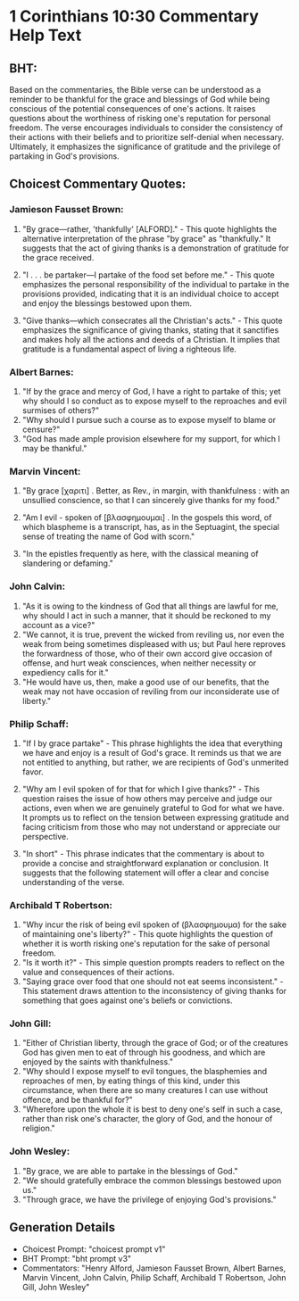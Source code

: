 # 1 Corinthians 10:30 Commentary Help Text

## BHT:
Based on the commentaries, the Bible verse can be understood as a reminder to be thankful for the grace and blessings of God while being conscious of the potential consequences of one's actions. It raises questions about the worthiness of risking one's reputation for personal freedom. The verse encourages individuals to consider the consistency of their actions with their beliefs and to prioritize self-denial when necessary. Ultimately, it emphasizes the significance of gratitude and the privilege of partaking in God's provisions.

## Choicest Commentary Quotes:
### Jamieson Fausset Brown:
1. "By grace—rather, 'thankfully' [ALFORD]." - This quote highlights the alternative interpretation of the phrase "by grace" as "thankfully." It suggests that the act of giving thanks is a demonstration of gratitude for the grace received.

2. "I . . . be partaker—I partake of the food set before me." - This quote emphasizes the personal responsibility of the individual to partake in the provisions provided, indicating that it is an individual choice to accept and enjoy the blessings bestowed upon them.

3. "Give thanks—which consecrates all the Christian's acts." - This quote emphasizes the significance of giving thanks, stating that it sanctifies and makes holy all the actions and deeds of a Christian. It implies that gratitude is a fundamental aspect of living a righteous life.

### Albert Barnes:
1. "If by the grace and mercy of God, I have a right to partake of this; yet why should I so conduct as to expose myself to the reproaches and evil surmises of others?"
2. "Why should I pursue such a course as to expose myself to blame or censure?"
3. "God has made ample provision elsewhere for my support, for which I may be thankful."

### Marvin Vincent:
1. "By grace [χαριτι] . Better, as Rev., in margin, with thankfulness : with an unsullied conscience, so that I can sincerely give thanks for my food." 

2. "Am I evil - spoken of [βλασφημουμαι] . In the gospels this word, of which blaspheme is a transcript, has, as in the Septuagint, the special sense of treating the name of God with scorn." 

3. "In the epistles frequently as here, with the classical meaning of slandering or defaming."

### John Calvin:
1. "As it is owing to the kindness of God that all things are lawful for me, why should I act in such a manner, that it should be reckoned to my account as a vice?"
2. "We cannot, it is true, prevent the wicked from reviling us, nor even the weak from being sometimes displeased with us; but Paul here reproves the forwardness of those, who of their own accord give occasion of offense, and hurt weak consciences, when neither necessity or expediency calls for it."
3. "He would have us, then, make a good use of our benefits, that the weak may not have occasion of reviling from our inconsiderate use of liberty."

### Philip Schaff:
1. "If I by grace partake" - This phrase highlights the idea that everything we have and enjoy is a result of God's grace. It reminds us that we are not entitled to anything, but rather, we are recipients of God's unmerited favor.

2. "Why am I evil spoken of for that for which I give thanks?" - This question raises the issue of how others may perceive and judge our actions, even when we are genuinely grateful to God for what we have. It prompts us to reflect on the tension between expressing gratitude and facing criticism from those who may not understand or appreciate our perspective.

3. "In short" - This phrase indicates that the commentary is about to provide a concise and straightforward explanation or conclusion. It suggests that the following statement will offer a clear and concise understanding of the verse.

### Archibald T Robertson:
1. "Why incur the risk of being evil spoken of (βλασφημουμα) for the sake of maintaining one's liberty?" - This quote highlights the question of whether it is worth risking one's reputation for the sake of personal freedom.
2. "Is it worth it?" - This simple question prompts readers to reflect on the value and consequences of their actions.
3. "Saying grace over food that one should not eat seems inconsistent." - This statement draws attention to the inconsistency of giving thanks for something that goes against one's beliefs or convictions.

### John Gill:
1. "Either of Christian liberty, through the grace of God; or of the creatures God has given men to eat of through his goodness, and which are enjoyed by the saints with thankfulness."
2. "Why should I expose myself to evil tongues, the blasphemies and reproaches of men, by eating things of this kind, under this circumstance, when there are so many creatures I can use without offence, and be thankful for?"
3. "Wherefore upon the whole it is best to deny one's self in such a case, rather than risk one's character, the glory of God, and the honour of religion."

### John Wesley:
1. "By grace, we are able to partake in the blessings of God."
2. "We should gratefully embrace the common blessings bestowed upon us."
3. "Through grace, we have the privilege of enjoying God's provisions."


## Generation Details
- Choicest Prompt: "choicest prompt v1"
- BHT Prompt: "bht prompt v3"
- Commentators: "Henry Alford, Jamieson Fausset Brown, Albert Barnes, Marvin Vincent, John Calvin, Philip Schaff, Archibald T Robertson, John Gill, John Wesley"
